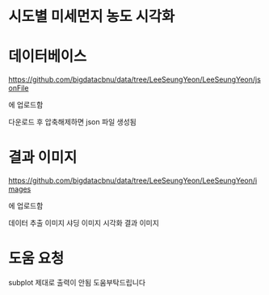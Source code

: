 # 시도별 미세먼지 농도 시각화

# 데이터베이스
https://github.com/bigdatacbnu/data/tree/LeeSeungYeon/LeeSeungYeon/jsonFile

에 업로드함

다운로드 후 압축해제하면 json 파일 생성됨


# 결과 이미지
https://github.com/bigdatacbnu/data/tree/LeeSeungYeon/LeeSeungYeon/images

에 업로드함

  데이터 추출 이미지
  샤딩 이미지
  시각화 결과 이미지

# 도움 요청
subplot 제대로 출력이 안됨
도움부탁드립니다
